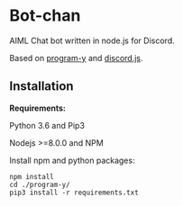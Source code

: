 # Bot-chan

AIML Chat bot written in node.js for Discord.

Based on [program-y](https://github.com/keiffster/program-y) and [discord.js](https://github.com/hydrabolt/discord.js).

## Installation

**Requirements:**

Python 3.6 and Pip3

Nodejs >=8.0.0 and NPM

Install npm and python packages:

```
npm install
cd ./program-y/
pip3 install -r requirements.txt
```
